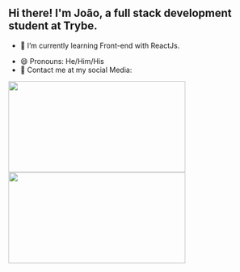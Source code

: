 ## Hi there! I'm João, a full stack development student at Trybe.

- 🌱 I’m currently learning Front-end with ReactJs.
<!-- - I'm interested in ... -->
- 😄 Pronouns: He/Him/His
- 💬 Contact me at my social Media: 
<!-- - My Technologies and Languages: -->

<!--  REDES SOCIAIS
- 👯 I’m looking to collaborate on ...
- 🤔 I’m looking for help with ...
- ⚡ Fun fact: ....
 -->
 
<div>
  <img height="180em" src="https://github-readme-stats.vercel.app/api?username=JoaoHenriqueAlmeida&show_icons=true&theme=tokyonight" width="350"/>
  <img height="180em" src="https://github-readme-stats.vercel.app/api/top-langs/?username=JoaoHenriqueAlmeida&layout=compact&theme=tokyonight" width="350"/>
</div>


